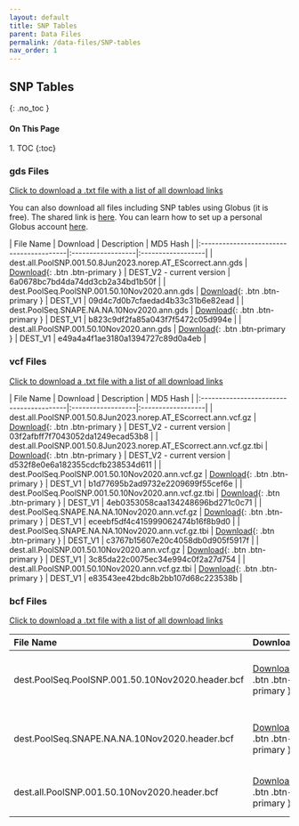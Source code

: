 ```yaml
---
layout: default
title: SNP Tables
parent: Data Files
permalink: /data-files/SNP-tables
nav_order: 1
---
```

<!-- MD5 hashes copied and pasted manually from MD5_bcf.txt, MD5_gds.txt, and MD5_vcf.txt -->
## SNP Tables
{: .no_toc }

<h4>On This Page</h4>
1. TOC
{:toc}
<br>

### gds Files
<a href="/assets/gds.txt" download> Click to download a .txt file with a list of all download links</a></br>

You can also download all files including SNP tables using Globus (it is free). The shared link is <a href="https://app.globus.org/file-manager?origin_id=101f00e8-a4f3-4a48-ba85-1d4174e15772&origin_path=%2F">here</a>. You can learn how to set up a personal Globus account <a href="https://www.rc.virginia.edu/userinfo/globus/">here</a>.

| File Name                                    | Download       | Description   | MD5 Hash   |
|:----------------------------------------|:------------------|:------------------|
| dest.all.PoolSNP.001.50.8Jun2023.norep.AT_EScorrect.ann.gds             | [Download](http://berglandlab.uvadcos.io/gds/dest.all.PoolSNP.001.50.8Jun2023.norep.AT_EScorrect.ann.gds){: .btn .btn-primary }     | DEST_V2 - current version | 6a0678bc7bd4da74dd3cb2a34bd1b50f |
| dest.PoolSeq.PoolSNP.001.50.10Nov2020.ann.gds              | [Download](http://berglandlab.uvadcos.io/gds/dest.PoolSeq.PoolSNP.001.50.10Nov2020.ann.gds){: .btn .btn-primary }     | DEST_V1 | 09d4c7d0b7cfaedad4b33c31b6e82ead |
| dest.PoolSeq.SNAPE.NA.NA.10Nov2020.ann.gds | [Download](http://berglandlab.uvadcos.io/gds/dest.PoolSeq.SNAPE.NA.NA.10Nov2020.ann.gds){: .btn .btn-primary }    | DEST_V1 | b823c9df2fa85a043f7f5472c05d994e |
| dest.all.PoolSNP.001.50.10Nov2020.ann.gds            | [Download](http://berglandlab.uvadcos.io/gds/dest.all.PoolSNP.001.50.10Nov2020.ann.gds){: .btn .btn-primary }        | DEST_V1 | e49a4a4f1ae3180a1394727c89d0a4eb |

### vcf Files
<a href="/assets/vcf.txt" download> Click to download a .txt file with a list of all download links</a>

| File Name                                    | Download       | Description   | MD5 Hash   |
|:----------------------------------------|:------------------|:------------------|
| dest.all.PoolSNP.001.50.8Jun2023.norep.AT_EScorrect.ann.vcf.gz | [Download](http://berglandlab.uvadcos.io/vcf/dest.all.PoolSNP.001.50.8Jun2023.norep.AT_EScorrect.ann.vcf.gz){: .btn .btn-primary }  | DEST_V2 - current version | 03f2afbff7f7043052da1249ecad53b8  |
| dest.all.PoolSNP.001.50.8Jun2023.norep.AT_EScorrect.ann.vcf.gz.tbi | [Download](http://berglandlab.uvadcos.io/vcf/dest.all.PoolSNP.001.50.8Jun2023.norep.AT_EScorrect.ann.vcf.gz.tbi){: .btn .btn-primary }  | DEST_V2 - current version | d532f8e0e6a182355cdcfb238534d611  |
| dest.PoolSeq.PoolSNP.001.50.10Nov2020.ann.vcf.gz | [Download](http://berglandlab.uvadcos.io/vcf/dest.PoolSeq.PoolSNP.001.50.10Nov2020.ann.vcf.gz){: .btn .btn-primary }  | DEST_V1 | b1d77695b2ad9732e2209699f55cef6e  |
| dest.PoolSeq.PoolSNP.001.50.10Nov2020.ann.vcf.gz.tbi   | [Download](http://berglandlab.uvadcos.io/vcf/dest.PoolSeq.PoolSNP.001.50.10Nov2020.ann.vcf.gz.tbi){: .btn .btn-primary }  | DEST_V1 | 4eb0353058caa134248696bd271c0c71  |
| dest.PoolSeq.SNAPE.NA.NA.10Nov2020.ann.vcf.gz   | [Download](http://berglandlab.uvadcos.io/vcf/dest.PoolSeq.SNAPE.NA.NA.10Nov2020.ann.vcf.gz){: .btn .btn-primary }  | DEST_V1 | eceebf5df4c415999062474b16f8b9d0  |
| dest.PoolSeq.SNAPE.NA.NA.10Nov2020.ann.vcf.gz.tbi   | [Download](http://berglandlab.uvadcos.io/vcf/dest.PoolSeq.SNAPE.NA.NA.10Nov2020.ann.vcf.gz.tbi){: .btn .btn-primary }  | DEST_V1 | c3767b15607e20c4058db0d905f5917f  |
| dest.all.PoolSNP.001.50.10Nov2020.ann.vcf.gz   | [Download](http://berglandlab.uvadcos.io/vcf/dest.all.PoolSNP.001.50.10Nov2020.ann.vcf.gz){: .btn .btn-primary }  | DEST_V1 | 3c85da22c0075ec34e994c0f2a27d754  |
| dest.all.PoolSNP.001.50.10Nov2020.ann.vcf.gz.tbi   | [Download](http://berglandlab.uvadcos.io/vcf/dest.all.PoolSNP.001.50.10Nov2020.ann.vcf.gz.tbi){: .btn .btn-primary }  | DEST_V1 | e83543ee42bdc8b2bb107d68c223538b  |


### bcf Files
<a href="/assets/bcf.txt" download> Click to download a .txt file with a list of all download links</a>

| File Name                                    | Download       | Description   | MD5 Hash |
|:----------------------------------------|:------------------|:------------------|:-------------|
| dest.PoolSeq.PoolSNP.001.50.10Nov2020.header.bcf               | [Download](http://berglandlab.uvadcos.io/bcf/dest.PoolSeq.PoolSNP.001.50.10Nov2020.header.bcf){: .btn .btn-primary }     | DEST_V1: PoolSeq samples using PoolSNP | 07bc5fec3c244ed10b512e51d0a86b4c |
| dest.PoolSeq.SNAPE.NA.NA.10Nov2020.header.bcf | [Download](http://berglandlab.uvadcos.io/bcf/dest.PoolSeq.SNAPE.NA.NA.10Nov2020.header.bcf){: .btn .btn-primary }    | DEST_V1: PoolSeq samples using SNAPE | 8cc32fbccdb952b68b9d4a941992510b |
| dest.all.PoolSNP.001.50.10Nov2020.header.bcf            | [Download](http://berglandlab.uvadcos.io/bcf/dest.all.PoolSNP.001.50.10Nov2020.header.bcf){: .btn .btn-primary }        | DEST_V1: All samples using PoolSNP | 2ab95be6888af37d718b8b458f5213b8 |
